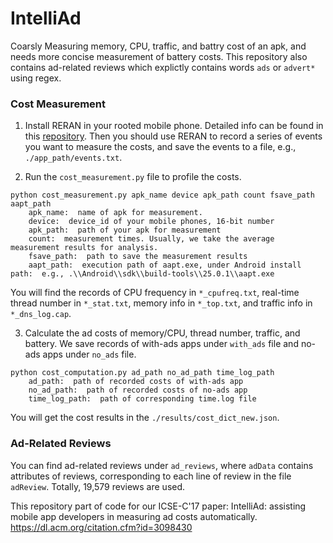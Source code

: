 # IntelliAd
Coarsly Measuring memory, CPU, traffic, and battry cost of an apk, and needs more concise measurement of battery costs. This repository also contains ad-related reviews which explictly contains words `ads` or `advert*` using regex.

### Cost Measurement
1. Install RERAN in your rooted mobile phone. Detailed info can be found in this [repository](https://github.com/cuiyungao/RERAN). Then you should use RERAN to record a series of events you want to measure the costs, and save the events to a file, e.g., `./app_path/events.txt`.

2. Run the `cost_measurement.py` file to profile the costs.
```
python cost_measurement.py apk_name device apk_path count fsave_path aapt_path
	apk_name:  name of apk for measurement.
	device:  device_id of your mobile phones, 16-bit number
	apk_path:  path of your apk for measurement
	count:  measurement times. Usually, we take the average measurement results for analysis.
	fsave_path:  path to save the measurement results
	aapt_path:  execution path of aapt.exe, under Android install path:  e.g., .\\Android\\sdk\\build-tools\\25.0.1\\aapt.exe
```

You will find the records of CPU frequency in `*_cpufreq.txt`, real-time thread number in `*_stat.txt`, memory info in `*_top.txt`, and traffic info in `*_dns_log.cap`.

3. Calculate the ad costs of memory/CPU, thread number, traffic, and battery. We save records of with-ads apps under `with_ads` file and no-ads apps under `no_ads` file.
```
python cost_computation.py ad_path no_ad_path time_log_path
	ad_path:  path of recorded costs of with-ads app
	no_ad_path:  path of recorded costs of no-ads app
	time_log_path:  path of corresponding time.log file
```

You will get the cost results in the `./results/cost_dict_new.json`.

### Ad-Related Reviews
You can find ad-related reviews under `ad_reviews`, where `adData` contains attributes of reviews, corresponding to each line of review in the file `adReview`. Totally, 19,579 reviews are used.


This repository part of code for our ICSE-C'17 paper: IntelliAd: assisting mobile app developers in measuring ad costs automatically. https://dl.acm.org/citation.cfm?id=3098430
